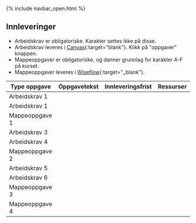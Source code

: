 {% include navbar_open.html %}
## Innleveringer 

- Arbeidskrav er obligatoriske. Karakter settes ikke på disse.
- Arbeidskrav leveres i [Canvas](https://uit.instructure.com/courses/25566){:target="blank"}. Klikk på "oppgaver" knappen.
- Mappeoppgaver er obligatoriske, og danner grunnlag for karakter A-F på kurset.
- Mappeoppgaver leveres i [Wiseflow](https://europe.wiseflow.net/login/license/6){:target="_blank"}. 


| Type oppgave <img width=80/>   |  Oppgavetekst  <img width=300/>       | Innleveringsfrist <img width=80/> | Ressurser <img width=200/>  |
|----------------|----------------------------------------------------------------------|-----------|--------------------------------------|
|Arbeidskrav 1   |     |        |    |
|Arbeidskrav 1   |                         |     |   |
|Mappeoppgave 1   |                       |       |     |
|Arbeidskrav 3   |                    |     |    |
|Arbeidskrav 4   |                    |     |    |
|Mappeoppgave 2   |                        |   |   |
|Arbeidskrav 5   |                      |      |    |
|Arbeidskrav 6   |                      |      |    |
|Mappeoppgave 3   |                      |        |      |
|Mappeoppgave 4   |                   |        |    |

